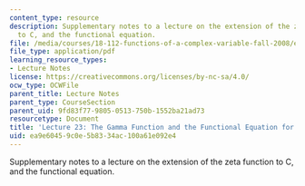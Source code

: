 ```yaml
---
content_type: resource
description: Supplementary notes to a lecture on the extension of the zeta function
  to C, and the functional equation.
file: /media/courses/18-112-functions-of-a-complex-variable-fall-2008/ea9e60459c0e5b8334ac100a61e092e4_lecture23.pdf
file_type: application/pdf
learning_resource_types:
- Lecture Notes
license: https://creativecommons.org/licenses/by-nc-sa/4.0/
ocw_type: OCWFile
parent_title: Lecture Notes
parent_type: CourseSection
parent_uid: 9fd83f77-9805-0513-750b-1552ba21ad73
resourcetype: Document
title: 'Lecture 23: The Gamma Function and the Functional Equation for the Zeta Function'
uid: ea9e6045-9c0e-5b83-34ac-100a61e092e4
---
```

Supplementary notes to a lecture on the extension of the zeta function to C, and the functional equation.